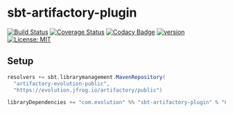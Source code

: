 # sbt-artifactory-plugin
[![Build Status](https://github.com/evolution-gaming/sbt-artifactory-plugin/workflows/CI/badge.svg)](https://github.com/evolution-gaming/sbt-artifactory-plugin/actions?query=workflow%3ACI)
[![Coverage Status](https://coveralls.io/repos/evolution-gaming/sbt-artifactory-plugin/badge.svg)](https://coveralls.io/r/evolution-gaming/sbt-artifactory-plugin)
[![Codacy Badge](https://app.codacy.com/project/badge/Grade/e52efb66ab584caf976b495ae0e135f5)](https://www.codacy.com/gh/evolution-gaming/sbt-artifactory-plugin/dashboard?utm_source=github.com&amp;utm_medium=referral&amp;utm_content=evolution-gaming/sbt-artifactory-plugin&amp;utm_campaign=Badge_Grade)
[![version](https://img.shields.io/badge/version-click-blue)](https://evolution.jfrog.io/artifactory/api/search/latestVersion?g=com.evolution&a=sbt-artifactory-plugin_2.13&repos=maven-local-releases)
[![License: MIT](https://img.shields.io/badge/License-MIT-yellowgreen.svg)](https://opensource.org/licenses/MIT)

## Setup

```scala
resolvers += sbt.librarymanagement.MavenRepository(
  "artifactory-evolution-public",
  "https://evolution.jfrog.io/artifactory/public")

libraryDependencies += "com.evolution" %% "sbt-artifactory-plugin" % "0.0.1"
```